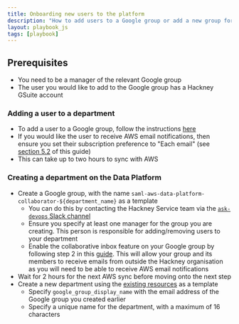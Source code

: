 ```yaml
---
title: Onboarding new users to the platform
description: "How to add users to a Google group or add a new group for a department."
layout: playbook_js
tags: [playbook]
---
```



## Prerequisites

- You need to be a manager of the relevant Google group
- The user you would like to add to the Google group has a Hackney GSuite account

### Adding a user to a department

- To add a user to a Google group, follow the instructions [here][add_user_google_group]
- If you would like the user to receive AWS email notifications, then ensure you set their subscription preference to "Each email" (see [section 5.2][membership_settings] of this guide)
- This can take up to two hours to sync with AWS

[add_user_google_group]: https://support.google.com/groups/answer/2465464?hl=en

### Creating a department on the Data Platform

- Create a Google group, with the name `saml-aws-data-platform-collaborator-${department_name}` as a template
  - You can do this by contacting the Hackney Service team via the [`ask-devops` Slack channel][ask_devops_slack]
  - Ensure you specify at least one manager for the group you are creating. This person is responsible for adding/removing
    users to your department
  - Enable the collaborative inbox feature on your Google group by following step 2 in this [guide][collaborative_inbox].
  This will allow your group and its members to receive emails from outside the Hackney organisation as you will need to be able to receive AWS email notifications
- Wait for 2 hours for the next AWS sync before moving onto the next step
- Create a new department using the [existing resources][department.tf] as a template
  - Specify `google_group_display_name` with the email address of the Google group you created earlier
  - Specify a unique name for the department, with a maximum of 16 characters

[department.tf]: https://github.com/LBHackney-IT/Data-Platform/blob/main/terraform/05-departments.tf
[ask_devops_slack]: https://hackit-lbh.slack.com/archives/C01FX9ERRSL
[collaborative_inbox]: https://support.google.com/a/users/answer/10375787?hl=en#:~:text=Step%202%3A%20Turn%20on%20Collaborative%20Inbox%20features
[membership_settings]: https://support.google.com/a/users/answer/9303224?hl=en#:~:text=marked%20as%20favorites.-,5.2%20View%20and%20edit%20membership%20settings,-Your%C2%A0subscription%20settings
